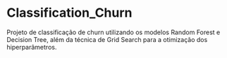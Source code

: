 # Classification_Churn
Projeto de classificação de churn utilizando os modelos Random Forest e Decision Tree, além da técnica de Grid Search para a otimização dos hiperparâmetros.
